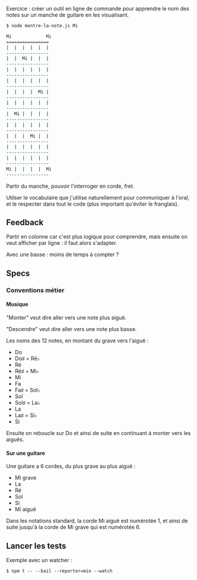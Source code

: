 

Exercice : créer un outil en ligne de commande pour apprendre le nom des notes
sur un manche de guitare en les visualisant.


```bash
$ node montre-la-note.js Mi

Mi             Mi
================
|  |  |  |  |  |
----------------
|  |  Mi |  |  |
----------------
|  |  |  |  |  | 
----------------
|  |  |  |  |  |
----------------
|  |  |  |  Mi | 
----------------
|  |  |  |  |  |
----------------
|  Mi |  |  |  | 
----------------
|  |  |  |  |  |
----------------
|  |  |  Mi |  | 
----------------
|  |  |  |  |  |
----------------
|  |  |  |  |  |
----------------
Mi |  |  |  |  Mi 
----------------
```


Partir du manche, pouvoir l'interroger en corde, fret.

Utilser le vocabulaire que j'utilise naturellement pour communiquer à l'oral,
et le respecter dans tout le code (plus important qu'éviter le franglais).


## Feedback

Partir en colonne car c'est plus logique pour comprendre, mais ensuite on veut
afficher par ligne : il faut alors s'adapter.

Avec une basse : moins de temps à compter ?

## Specs

### Conventions métier

#### Musique

"Monter" veut dire aller vers une note plus aiguë.

"Descendre" veut dire aller vers une note plus basse.

Les noms des 12 notes, en montant du grave vers l'aiguë :
- Do
- Do♯ = Ré♭
- Ré
- Ré♯ = Mi♭
- Mi
- Fa
- Fa♯ = Sol♭
- Sol
- Sol♯ = La♭
- La
- La♯ = Si♭
- Si

Ensuite on reboucle sur Do et ainsi de suite en continuant à monter vers les
aiguës.


#### Sur une guitare

Une guitare a 6 cordes, du plus grave au plus aiguë :
- Mi grave
- La
- Ré
- Sol
- Si
- Mi aiguë

Dans les notations standard, la corde Mi aiguë est numérotée 1, et ainsi de
suite jusqu'à la corde de Mi grave qui est numérotée 6.


## Lancer les tests

Exemple avec un watcher :

    $ npm t -- --bail --reporter=min --watch

